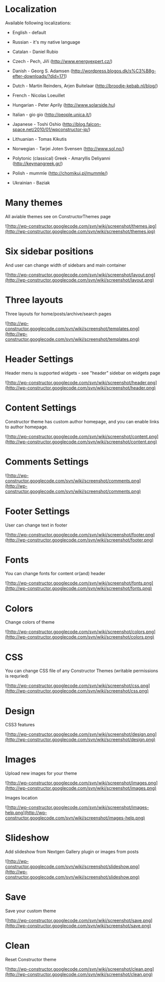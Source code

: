 # Localization #
Available following localizations:
  * English - default
  * Russian - it's my native language

  * Catalan - Daniel Rubio
  * Czech - Pech, Jiří (http://www.energyexpert.cz/)
  * Danish - Georg S. Adamsen (http://wordpress.blogos.dk/s%C3%B8g-efter-downloads/?did=171)
  * Dutch - Martin Reinders, Arjen Buitelaar (http://broodje-kebab.nl/blog/)
  * French - Nicolas Loeuillet
  * Hungarian - Peter Aprily (http://www.solarside.hu)
  * Italian - gio gio (http://people.unica.it/)
  * Japanese - Toshi Oshio (http://blog.falcon-space.net/2010/01/wpconstructor-jp/)
  * Lithuanian - Tomas Kikutis
  * Norwegian - Tarjei Joten Svensen (http://www.sol.no/)
  * Polytonic (classical) Greek - Amaryllis Deliyanni (http://keymangreek.gr/)
  * Polish - mummle (http://chomikuj.pl/mummle/)
  * Ukrainian - Baziak

# Many themes #
All aviable themes see on ConstructorThemes page

![http://wp-constructor.googlecode.com/svn/wiki/screenshot/themes.jpg](http://wp-constructor.googlecode.com/svn/wiki/screenshot/themes.jpg)

# Six sidebar positions #
And user can change width of sidebars and main container

![http://wp-constructor.googlecode.com/svn/wiki/screenshot/layout.png](http://wp-constructor.googlecode.com/svn/wiki/screenshot/layout.png)

# Three layouts #
Three layouts for home/posts/archive/search pages

![http://wp-constructor.googlecode.com/svn/wiki/screenshot/templates.png](http://wp-constructor.googlecode.com/svn/wiki/screenshot/templates.png)

# Header Settings #
Header menu is supported widgets - see "header" sidebar on widgets page

![http://wp-constructor.googlecode.com/svn/wiki/screenshot/header.png](http://wp-constructor.googlecode.com/svn/wiki/screenshot/header.png)

# Content Settings #
Constructor theme has custom author homepage, and you can enable links to author homepage.

![http://wp-constructor.googlecode.com/svn/wiki/screenshot/content.png](http://wp-constructor.googlecode.com/svn/wiki/screenshot/content.png)

# Comments Settings #

![http://wp-constructor.googlecode.com/svn/wiki/screenshot/comments.png](http://wp-constructor.googlecode.com/svn/wiki/screenshot/comments.png)

# Footer Settings #
User can change text in footer

![http://wp-constructor.googlecode.com/svn/wiki/screenshot/footer.png](http://wp-constructor.googlecode.com/svn/wiki/screenshot/footer.png)

# Fonts #
You can change fonts for content or(and) header

![http://wp-constructor.googlecode.com/svn/wiki/screenshot/fonts.png](http://wp-constructor.googlecode.com/svn/wiki/screenshot/fonts.png)

# Colors #
Change colors of theme

![http://wp-constructor.googlecode.com/svn/wiki/screenshot/colors.png](http://wp-constructor.googlecode.com/svn/wiki/screenshot/colors.png)


# CSS #
You can change CSS file of any Constructor Themes (writable permissions is requried)

![http://wp-constructor.googlecode.com/svn/wiki/screenshot/css.png](http://wp-constructor.googlecode.com/svn/wiki/screenshot/css.png)

# Design #
CSS3 features

![http://wp-constructor.googlecode.com/svn/wiki/screenshot/design.png](http://wp-constructor.googlecode.com/svn/wiki/screenshot/design.png)

# Images #
Upload new images for your theme

![http://wp-constructor.googlecode.com/svn/wiki/screenshot/images.png](http://wp-constructor.googlecode.com/svn/wiki/screenshot/images.png)

Images location

![http://wp-constructor.googlecode.com/svn/wiki/screenshot/images-help.png](http://wp-constructor.googlecode.com/svn/wiki/screenshot/images-help.png)

# Slideshow #
Add slideshow from Nextgen Gallery plugin or images from posts

![http://wp-constructor.googlecode.com/svn/wiki/screenshot/slideshow.png](http://wp-constructor.googlecode.com/svn/wiki/screenshot/slideshow.png)

# Save #
Save your custom theme

![http://wp-constructor.googlecode.com/svn/wiki/screenshot/save.png](http://wp-constructor.googlecode.com/svn/wiki/screenshot/save.png)

# Clean #
Reset Constructor theme

![http://wp-constructor.googlecode.com/svn/wiki/screenshot/clean.png](http://wp-constructor.googlecode.com/svn/wiki/screenshot/clean.png)